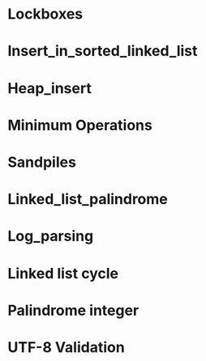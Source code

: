 
# Lockboxes
# Insert_in_sorted_linked_list
# Heap_insert
# Minimum Operations
# Sandpiles
# Linked_list_palindrome
# Log_parsing
# Linked list cycle
# Palindrome integer
# UTF-8 Validation